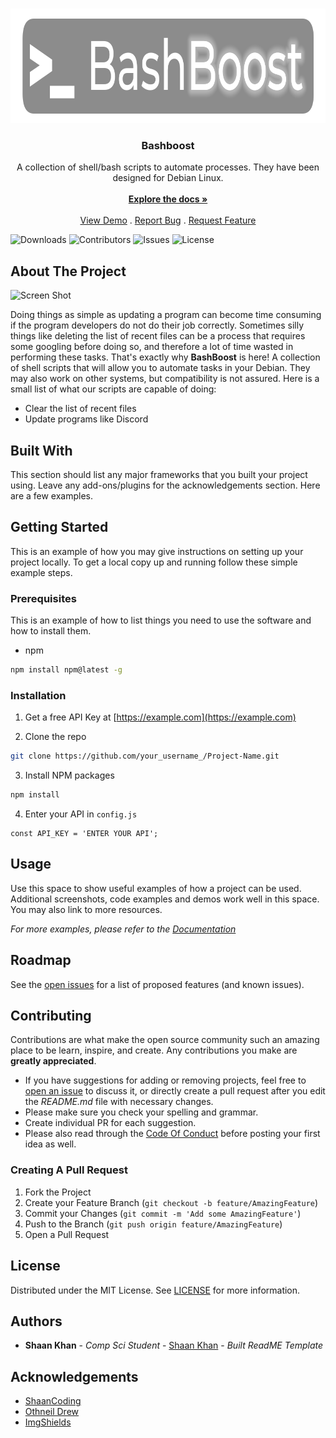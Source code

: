 <br/>
<p align="center">
  <a href="https://github.com/Pixel-Pirate-Team/bashboost-scripts">
    <img src="images/logo-Bashboost.png" alt="Logo" width="885" height="183">
  </a>

  <h3 align="center">Bashboost</h3>

  <p align="center">
    A collection of shell/bash scripts to automate processes. They have been designed for Debian Linux.
    <br/>
    <br/>
    <a href="https://github.com/Pixel-Pirate-Team/bashboost-scripts"><strong>Explore the docs »</strong></a>
    <br/>
    <br/>
    <a href="https://github.com/Pixel-Pirate-Team/bashboost-scripts">View Demo</a>
    .
    <a href="https://github.com/Pixel-Pirate-Team/bashboost-scripts/issues">Report Bug</a>
    .
    <a href="https://github.com/Pixel-Pirate-Team/bashboost-scripts/issues">Request Feature</a>
  </p>
</p>

![Downloads](https://img.shields.io/github/downloads/Pixel-Pirate-Team/bashboost-scripts/total) ![Contributors](https://img.shields.io/github/contributors/Pixel-Pirate-Team/bashboost-scripts?color=dark-green) ![Issues](https://img.shields.io/github/issues/Pixel-Pirate-Team/bashboost-scripts) ![License](https://img.shields.io/github/license/Pixel-Pirate-Team/bashboost-scripts) 

## About The Project

![Screen Shot](images/screenshot.png)

Doing things as simple as updating a program can become time consuming if the program developers do not do their job correctly. Sometimes silly things like deleting the list of recent files can be a process that requires some googling before doing so, and therefore a lot of time wasted in performing these tasks.
That's exactly why **BashBoost** is here! A collection of shell scripts that will allow you to automate tasks in your Debian. They may also work on other systems, but compatibility is not assured.
Here is a small list of what our scripts are capable of doing:
* Clear the list of recent files
* Update programs like Discord


## Built With

This section should list any major frameworks that you built your project using. Leave any add-ons/plugins for the acknowledgements section. Here are a few examples.

## Getting Started

This is an example of how you may give instructions on setting up your project locally.
To get a local copy up and running follow these simple example steps.

### Prerequisites

This is an example of how to list things you need to use the software and how to install them.

* npm

```sh
npm install npm@latest -g
```

### Installation

1. Get a free API Key at [https://example.com](https://example.com)

2. Clone the repo

```sh
git clone https://github.com/your_username_/Project-Name.git
```

3. Install NPM packages

```sh
npm install
```

4. Enter your API in `config.js`

```JS
const API_KEY = 'ENTER YOUR API';
```

## Usage

Use this space to show useful examples of how a project can be used. Additional screenshots, code examples and demos work well in this space. You may also link to more resources.

_For more examples, please refer to the [Documentation](https://example.com)_

## Roadmap

See the [open issues](https://github.com/Pixel-Pirate-Team/bashboost-scripts/issues) for a list of proposed features (and known issues).

## Contributing

Contributions are what make the open source community such an amazing place to be learn, inspire, and create. Any contributions you make are **greatly appreciated**.
* If you have suggestions for adding or removing projects, feel free to [open an issue](https://github.com/Pixel-Pirate-Team/bashboost-scripts/issues/new) to discuss it, or directly create a pull request after you edit the *README.md* file with necessary changes.
* Please make sure you check your spelling and grammar.
* Create individual PR for each suggestion.
* Please also read through the [Code Of Conduct](https://github.com/Pixel-Pirate-Team/bashboost-scripts/blob/main/CODE_OF_CONDUCT.md) before posting your first idea as well.

### Creating A Pull Request

1. Fork the Project
2. Create your Feature Branch (`git checkout -b feature/AmazingFeature`)
3. Commit your Changes (`git commit -m 'Add some AmazingFeature'`)
4. Push to the Branch (`git push origin feature/AmazingFeature`)
5. Open a Pull Request

## License

Distributed under the MIT License. See [LICENSE](https://github.com/Pixel-Pirate-Team/bashboost-scripts/blob/main/LICENSE.md) for more information.

## Authors

* **Shaan Khan** - *Comp Sci Student* - [Shaan Khan](https://github.com/ShaanCoding/) - *Built ReadME Template*

## Acknowledgements

* [ShaanCoding](https://github.com/ShaanCoding/)
* [Othneil Drew](https://github.com/othneildrew/Best-README-Template)
* [ImgShields](https://shields.io/)
